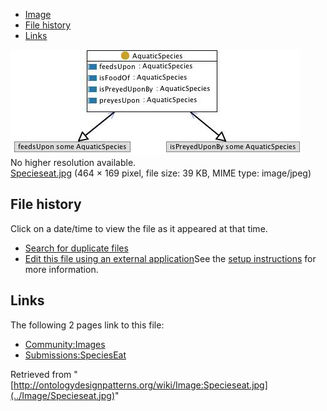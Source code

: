 * [Image](../Image/Specieseat.jpg#file)
* [File history](../Image/Specieseat.jpg#filehistory)
* [Links](../Image/Specieseat.jpg#filelinks)

[![Image:Specieseat.jpg](../images/1/13/Specieseat.jpg)](../images/1/13/Specieseat.jpg)  
No higher resolution available.  
[Specieseat.jpg](../images/1/13/Specieseat.jpg)‎ (464 × 169 pixel, file size: 39 KB, MIME type: image/jpeg)

## File history

Click on a date/time to view the file as it appeared at that time.



  
* [Search for duplicate files](http://ontologydesignpatterns.org/wiki/Special:FileDuplicateSearch/Specieseat.jpg "Special:FileDuplicateSearch/Specieseat.jpg")
* [Edit this file using an external application](http://ontologydesignpatterns.org/wiki/index.php?title=Image:Specieseat.jpg&action=edit&externaledit=true&mode=file "Image:Specieseat.jpg")See the [setup instructions](http://www.mediawiki.org/wiki/Manual:External_editors "http://www.mediawiki.org/wiki/Manual:External_editors") for more information.

## Links



The following 2 pages link to this file:


* [Community:Images](../Community/Images "Community:Images")
* [Submissions:SpeciesEat](../Submissions/SpeciesEat "Submissions:SpeciesEat")


Retrieved from "[http://ontologydesignpatterns.org/wiki/Image:Specieseat.jpg](../Image/Specieseat.jpg)"